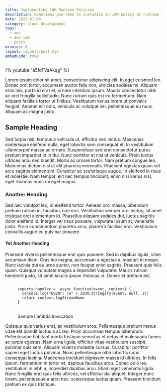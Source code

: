```yaml
---
title: Implementing IAM Runtime Policies
description: Sometimes you need to customize an IAM policy at runtime to create true tenant isolation.  Let's explore why and how you would do that.
date: 2022-01-06
category: Cloud Development
tags:
  - aws
  - aws iam
  - posts
minutes: 8
layout: layouts/post.njk
embedCode: true
---
```


{% youtube "a5foTVaAkqg" %}

Lorem ipsum dolor sit amet, consectetur adipiscing elit. In eget euismod leo. Donec orci tortor, accumsan auctor felis non, ultricies sodales mi. Aliquam eros nisi, porta id erat et, ornare interdum ipsum. Mauris consectetur nibh ac orci fringilla sollicitudin. Nunc rutrum quis est eu fermentum. Nam aliquam facilisis tortor ut finibus. Vestibulum varius lorem ut convallis feugiat. Aenean elit odio, vehicula ac volutpat vel, pellentesque eu nunc. Aliquam ac magna justo.

## Sample Heading

Sed turpis nisl, tempus a vehicula ut, efficitur nec lectus. Maecenas scelerisque eleifend nulla, eget lobortis sem consequat et. In vestibulum ullamcorper massa ac ornare. Suspendisse sed erat consectetur purus pretium imperdiet id in dui. Nunc porttitor et nisl ut vehicula. Proin luctus ultrices arcu nec blandit. Morbi ac ornare tortor. Nam pretium congue leo. Maecenas dictum nisl at elit pharetra venenatis. Praesent egestas quam vel arcu sagittis elementum. Curabitur ac scelerisque augue. In eleifend in risus et molestie. Nam tempor, elit nec tempus tincidunt, enim nisi varius nisl, eget rhoncus nunc mi eget magna.

### Another Heading

Sed nec volutpat leo, id eleifend tortor. Aenean orci massa, bibendum pretium rutrum in, faucibus non orci. Vestibulum semper orci lectus, sit amet tristique orci elementum id. Phasellus aliquam sodales dui, luctus sagittis dolor eleifend id. Integer vel risus posuere, vulputate ipsum at, venenatis justo. Proin condimentum pharetra arcu, pharetra facilisis erat. Vestibulum convallis augue eu pulvinar posuere.

#### Yet Another Heading

Praesent viverra pellentesque erat quis posuere. Sed in dapibus ligula, vitae accumsan diam. Cras leo magna, accumsan a egestas a, suscipit in neque. Nunc lacinia dui eu urna auctor, non feugiat enim sagittis. Praesent quis felis quam. Quisque vulputate magna a imperdiet vulputate. Mauris rutrum hendrerit justo, sit amet iaculis ipsum rhoncus in. Donec et pretium est.

<figure class="dt-code-snippet"><pre class="line-numbers" data-line="">
<code class="language-js">
exports.handler =  async function(event, context) {
  console.log("EVENT: \n" + JSON.stringify(event, null, 2))
  return context.logStreamName
}
</code>
</pre><figcaption>Sample Lambda Invocation</figcaption></figure>

Quisque quis varius erat, ac vestibulum eros. Pellentesque pretium metus vitae elit blandit luctus a ac leo. Proin accumsan tempus bibendum. Pellentesque habitant morbi tristique senectus et netus et malesuada fames ac turpis egestas. Nam urna ligula, efficitur vitae vestibulum suscipit, pulvinar quis sem. Aliquam viverra molestie cursus. Curabitur porttitor sapien eget luctus pulvinar. Nunc pellentesque nibh lobortis nunc consequat lacinia. Maecenas tincidunt dignissim massa id ultrices. In felis ipsum, fermentum in tortor et, dapibus faucibus arcu. Donec odio leo, vestibulum in nibh a, imperdiet dapibus arcu. Etiam eget venenatis ligula. Nunc fringilla erat quis felis ultrices, vel efficitur dui aliquet. Integer nunc lorem, pellentesque a arcu nec, scelerisque luctus quam. Praesent tincidunt pretium ex quis tristique. 
